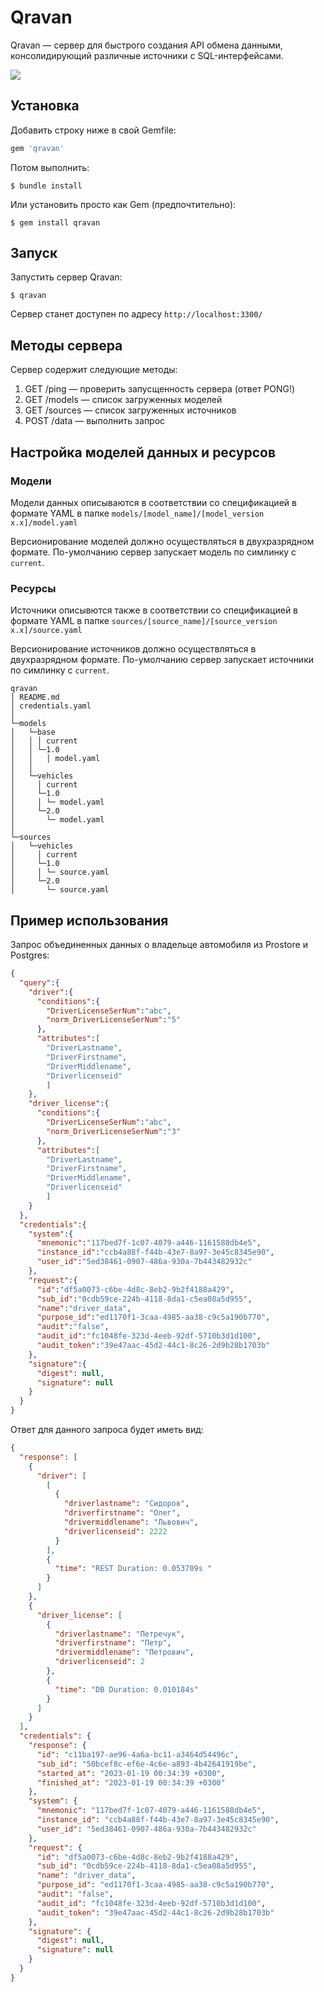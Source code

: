# Qravan 
Qravan — сервер для быстрого создания API обмена данными, консолидирующий различные источники с SQL-интерфейсами.

![](assets/images/qravan.png)
## Установка

Добавить строку ниже в свой Gemfile:

```ruby
gem 'qravan'
```

Потом выполнить:

    $ bundle install

Или установить просто как Gem (предпочтительно):

    $ gem install qravan

## Запуск
Запустить сервер Qravan:

    $ qravan

Сервер станет доступен по адресу `http://localhost:3300/`

## Методы сервера
Сервер содержит следующие методы:
1. GET /ping — проверить запусщенность сервера (ответ PONG!)
2. GET /models — список загруженных моделей
3. GET /sources — список загруженных источников
4. POST /data — выполнить запрос


## Настройка моделей данных и ресурсов
### Модели
Модели данных описываются в соответствии со спецификацией в формате 
YAML в папке `models/[model_name]/[model_version x.x]/model.yaml`

Версионирование моделей должно осуществляться в двухразрядном формате. 
По-умолчанию сервер запускает модель по симлинку с `current`. 

### Ресурсы
Источники описывются также в соответствии со спецификацией в формате
YAML в папке `sources/[source_name]/[source_version x.x]/source.yaml`

Версионирование источников должно осуществляться в двухразрядном формате. 
По-умолчанию сервер запускает источники по симлинку с `current`.

```
qravan
│ README.md
│ credentials.yaml 
│      
└─models
│   └─base
│   │ │ current
│   │ └─1.0
│   │   │ model.yaml
│   │
│   └─vehicles
│     │ current
│     └─1.0
│     │ └─ model.yaml
│     └─2.0
│       └─ model.yaml
│     
└─sources
│   └─vehicles
│     │ current
│     └─1.0
│     │ └─ source.yaml
│     └─2.0
│       └─ source.yaml
```
## Пример использования

Запрос объединенных данных о владельце автомобиля из Prostore и Postgres:
```json
{
  "query":{
    "driver":{
      "conditions":{
        "DriverLicenseSerNum":"abc",
        "norm_DriverLicenseSerNum":"5"
      },
      "attributes":[
        "DriverLastname",
        "DriverFirstname",
        "DriverMiddlename",
        "Driverlicenseid"
        ]
    },
    "driver_license":{
      "conditions":{
        "DriverLicenseSerNum":"abc",
        "norm_DriverLicenseSerNum":"3"
      },
      "attributes":[
        "DriverLastname",
        "DriverFirstname",
        "DriverMiddlename",
        "Driverlicenseid"
        ]
    }
  },
  "credentials":{
    "system":{
      "mnemonic":"117bed7f-1c07-4079-a446-1161588db4e5",
      "instance_id":"ccb4a88f-f44b-43e7-8a97-3e45c8345e90",
      "user_id":"5ed38461-0907-486a-930a-7b443482932c"
    },
    "request":{
      "id":"df5a0073-c6be-4d8c-8eb2-9b2f4188a429",
      "sub_id":"0cdb59ce-224b-4118-8da1-c5ea08a5d955",
      "name":"driver_data",
      "purpose_id":"ed1170f1-3caa-4985-aa38-c9c5a190b770",
      "audit":"false",
      "audit_id":"fc1048fe-323d-4eeb-92df-5710b3d1d100",
      "audit_token":"39e47aac-45d2-44c1-8c26-2d9b28b1703b"
    },
    "signature":{
      "digest": null,
      "signature": null
    }
  }
}
```

Ответ для данного запроса будет иметь вид:
```json
{
  "response": [
    {
      "driver": [
        [
          {
            "driverlastname": "Сидоров",
            "driverfirstname": "Олег",
            "drivermiddlename": "Львович",
            "driverlicenseid": 2222
          }
        ],
        {
          "time": "REST Duration: 0.053709s "
        }
      ]
    },
    {
      "driver_license": [
        {
          "driverlastname": "Петречук",
          "driverfirstname": "Петр",
          "drivermiddlename": "Петрович",
          "driverlicenseid": 2
        },
        {
          "time": "DB Duration: 0.010184s"
        }
      ]
    }
  ],
  "credentials": {
    "response": {
      "id": "c11ba197-ae96-4a6a-bc11-a3464d54496c",
      "sub_id": "50bcef8c-ef6e-4c6e-a893-4b42641919be",
      "started_at": "2023-01-19 00:34:39 +0300",
      "finished_at": "2023-01-19 00:34:39 +0300"
    },
    "system": {
      "mnemonic": "117bed7f-1c07-4079-a446-1161588db4e5",
      "instance_id": "ccb4a88f-f44b-43e7-8a97-3e45c8345e90",
      "user_id": "5ed38461-0907-486a-930a-7b443482932c"
    },
    "request": {
      "id": "df5a0073-c6be-4d8c-8eb2-9b2f4188a429",
      "sub_id": "0cdb59ce-224b-4118-8da1-c5ea08a5d955",
      "name": "driver_data",
      "purpose_id": "ed1170f1-3caa-4985-aa38-c9c5a190b770",
      "audit": "false",
      "audit_id": "fc1048fe-323d-4eeb-92df-5710b3d1d100",
      "audit_token": "39e47aac-45d2-44c1-8c26-2d9b28b1703b"
    },
    "signature": {
      "digest": null,
      "signature": null
    }
  }
}
```
